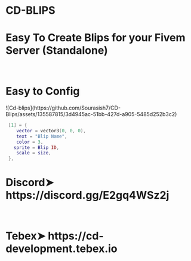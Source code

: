 # CD-BLIPS

<h1>Easy To Create Blips for your Fivem Server (Standalone) </h1>
<br>
<h1>Easy to Config </h1>
![Cd-blips](https://github.com/Sourasish7/CD-Blips/assets/135587815/3d4945ac-51bb-427d-a905-5485d252b3c2)

```lua
 [1] = {
    vector = vector3(0, 0, 0),
    text = "Blip Name", 
    color = 3, 
   sprite = Blip ID, 
    scale = size,
 },
 ```
<h1>Discord➤ https://discord.gg/E2gq4WSz2j </h1> <br>
<h1>Tebex➤ https://cd-development.tebex.io </h1>

